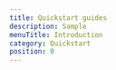 ```yaml
---
title: Quickstart guides
description: Sample
menuTitle: Introduction
category: Quickstart
position: 0
---
```

